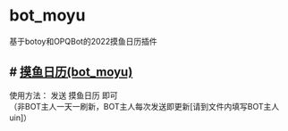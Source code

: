 # bot_moyu
基于botoy和OPQBot的2022摸鱼日历插件
## # [摸鱼日历(bot_moyu)](https://github.com/opq-osc/bot_moyu)
使用方法： 发送 摸鱼日历 即可<br>
（非BOT主人一天一刷新，BOT主人每次发送即更新[请到文件内填写BOT主人uin]）
